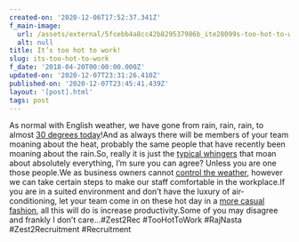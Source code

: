 ```yaml
---
created-on: '2020-12-06T17:52:37.341Z'
f_main-image:
  url: /assets/external/5fcebb4a8cc42b829537986b_ite28099s-too-hot-to-work.jpg
  alt: null
title: It’s too hot to work!
slug: its-too-hot-to-work
f_date: '2018-04-20T00:00:00.000Z'
updated-on: '2020-12-07T23:31:26.410Z'
published-on: '2020-12-07T23:45:41.439Z'
layout: '[post].html'
tags: post
---
```


As normal with English weather, we have gone from rain, rain, rain, to almost [30 degrees today](#)!And as always there will be members of your team moaning about the heat, probably the same people that have recently been moaning about the rain.So, really it is just the [typical whingers](#) that moan about absolutely everything, I’m sure you can agree? Unless you are one those people.We as business owners cannot [control the weather](#), however we can take certain steps to make our staff comfortable in the workplace.If you are in a suited environment and don’t have the luxury of air-conditioning, let your team come in on these hot day in a [more casual fashion](#), all this will do is increase productivity.Some of you may disagree and frankly I don’t care…#Zest2Rec #TooHotToWork #RajNasta #Zest2Recruitment #Recruitment
